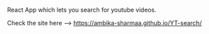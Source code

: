 React App which lets you search for youtube videos.

Check the site here --> https://ambika-sharmaa.github.io/YT-search/
